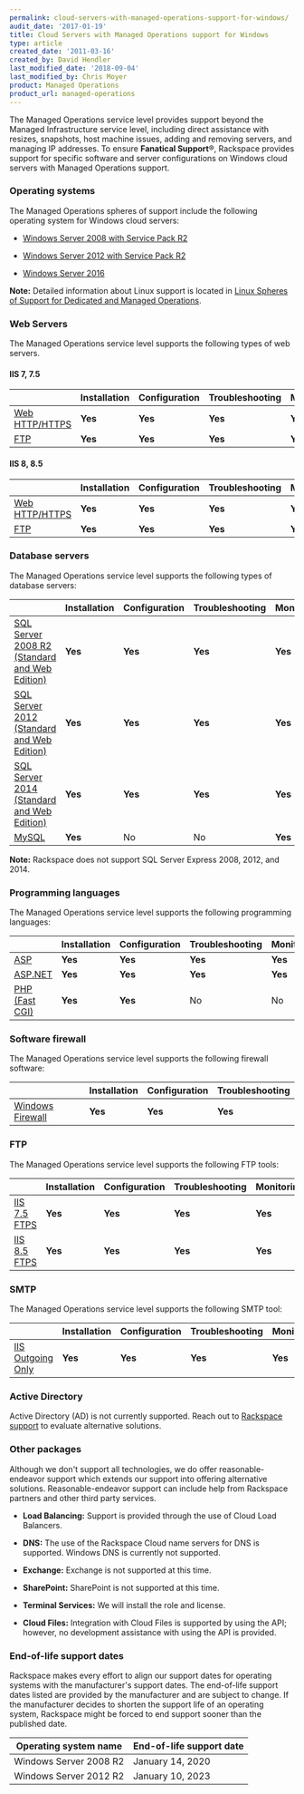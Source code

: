 ```yaml
---
permalink: cloud-servers-with-managed-operations-support-for-windows/
audit_date: '2017-01-19'
title: Cloud Servers with Managed Operations support for Windows
type: article
created_date: '2011-03-16'
created_by: David Hendler
last_modified_date: '2018-09-04'
last_modified_by: Chris Moyer
product: Managed Operations
product_url: managed-operations
---
```


The Managed Operations service level provides support beyond the
Managed Infrastructure service level, including direct assistance
with resizes, snapshots, host machine issues, adding and removing
servers, and managing IP addresses. To ensure
**Fanatical Support**&reg;, Rackspace provides support for
specific software and server configurations on Windows cloud servers
with Managed Operations support.

### Operating systems

The Managed Operations spheres of support include the following
operating system for Windows cloud servers:

- [Windows Server 2008 with Service Pack
 R2](http://technet.microsoft.com/library/dd349801)

- [Windows Server 2012 with Service Pack
 R2](http://technet.microsoft.com/en-US/windowsserver/hh534429)

- [Windows Server 2016](https://docs.microsoft.com/en-us/windows-server/windows-server)

**Note:** Detailed information about Linux support is located in [Linux Spheres of Support for Dedicated and Managed Operations](/how-to/linux-spheres-of-support-for-dedicated-and-managed-ops).

### Web Servers

The Managed Operations service level supports the following types of web servers.

#### IIS 7, 7.5

|    | **Installation** | **Configuration** | **Troubleshooting** | **Monitoring** | **Patching** |
| --- | --- | --- | --- | --- | --- |
| [Web HTTP/HTTPS](http://www.iis.net/) |**Yes** | **Yes** | **Yes** | **Yes** | **Yes** |
|[FTP](http://www.iis.net/) | **Yes** | **Yes** | **Yes** |**Yes** | **Yes** |

#### IIS 8, 8.5

|    | **Installation** | **Configuration** | **Troubleshooting** | **Monitoring** | **Patching** |
| --- | --- | --- | --- | --- | --- |
| [Web HTTP/HTTPS](http://www.iis.net/) |**Yes** | **Yes** | **Yes** | **Yes** | **Yes** |
| [FTP](http://www.iis.net/) | **Yes** | **Yes** | **Yes** |**Yes** | **Yes** |

### Database servers

The Managed Operations service level supports the following types of database servers:

|    | **Installation** | **Configuration** | **Troubleshooting** | **Monitoring** | **Patching** |
| --- | --- | --- | --- | --- | --- |
| [SQL Server 2008 R2 (Standard and Web Edition)](http://www.microsoft.com/en-us/server-cloud/products/sql-server/) |**Yes** | **Yes** | **Yes** | **Yes** | **Yes** |
| [SQL Server 2012 (Standard and Web Edition)](http://www.microsoft.com/en-us/server-cloud/products/sql-server/)| **Yes** |**Yes** | **Yes** | **Yes** | **Yes** |
| [SQL Server 2014 (Standard and Web Edition)](http://www.microsoft.com/en-us/server-cloud/products/sql-server/)| **Yes** | **Yes** | **Yes** | **Yes** | **Yes** |
| [MySQL](http://www.mysql.com/why-mysql/windows/) | **Yes** | No | No | **Yes** | No |

**Note:** Rackspace does not support SQL Server Express 2008, 2012, and 2014.

### Programming languages

The Managed Operations service level supports the following programming languages:

|    | **Installation** | **Configuration** | **Troubleshooting** | **Monitoring** | **Patching** |
| --- | --- | --- | --- | --- | --- |
| [ASP](https://msdn.microsoft.com/en-us/library/aa286483.aspx) |**Yes** | **Yes** | **Yes** | **Yes** | **Yes**|
| [ASP.NET](http://www.asp.net/) | **Yes** | **Yes** |**Yes** | **Yes** | **Yes** |
| [PHP (Fast CGI)](http://www.php.net/) | **Yes** | **Yes** | No | No | No |

### Software firewall

The Managed Operations service level supports the following firewall software:

|    | **Installation** | **Configuration** | **Troubleshooting** |
| --- | --- | --- | --- |
| [Windows Firewall](http://windows.microsoft.com/en-us/windows-8/windows-firewall-from-start-to-finish)| **Yes** | **Yes**| **Yes** |

### FTP

The Managed Operations service level supports the following FTP tools:

|    | **Installation** | **Configuration** | **Troubleshooting** | **Monitoring** | **Patching** |
| --- | --- | --- | --- | --- | --- |
| [IIS 7.5 FTPS](https://www.microsoft.com/en-us/download/details.aspx?id=14045) |**Yes** | **Yes** | **Yes** | **Yes** | **Yes** |
| [IIS 8.5 FTPS](https://technet.microsoft.com/en-us/library/hh831655.aspx)| **Yes** | **Yes** | **Yes** | **Yes** | **Yes** |

### SMTP

The Managed Operations service level supports the following SMTP tool:

|    | **Installation** | **Configuration** | **Troubleshooting** | **Monitoring** | **Patching** |
| --- | --- | --- | --- | --- | --- |
| [IIS Outgoing Only](http://www.iis.net/) |**Yes** | **Yes** | **Yes** | **Yes** | No |

### Active Directory

Active Directory (AD) is not currently supported. Reach out to [Rackspace support](https://www.rackspace.com/en-us/support) to evaluate alternative solutions.


### Other packages

Although we don't support all technologies, we do offer reasonable-endeavor
support which extends our support into offering alternative solutions.
Reasonable-endeavor support can include help from Rackspace partners and other
third party services.

-   **Load Balancing:** Support is provided through the use of Cloud
    Load Balancers.

-   **DNS:** The use of the Rackspace Cloud name servers for DNS
    is supported. Windows DNS is currently not supported.

-   **Exchange:** Exchange is not supported at this time.

-   **SharePoint:** SharePoint is not supported at this time.

-   **Terminal Services:** We will install the role and license.

-   **Cloud Files:** Integration with Cloud Files is supported by using the
    API; however, no development assistance with using the API is provided.

### End-of-life support dates

Rackspace makes every effort to align our support dates for operating
systems with the manufacturer's support dates. The end-of-life support
dates listed are provided by the manufacturer and are subject to change.
If the manufacturer decides to shorten the support life of an
operating system, Rackspace might be forced to end support sooner than the
published date.

| Operating system name | End-of-life support date |
| --------------------- | ------------------------ |
| Windows Server 2008 R2 | January 14, 2020 |
| Windows Server 2012 R2 | January 10, 2023 |
